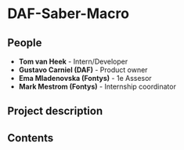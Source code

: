 # DAF-Saber-Macro

## People

- **Tom van Heek** - Intern/Developer
- **Gustavo Carniel (DAF)** - Product owner
- **Ema Mladenovska (Fontys)** - 1e Assesor
- **Mark Mestrom (Fontys)** - Internship coordinator

## Project description

## Contents

